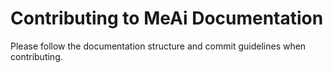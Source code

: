 # Contributing to MeAi Documentation

Please follow the documentation structure and commit guidelines when contributing.